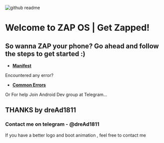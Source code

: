 ![github readme](https://user-images.githubusercontent.com/68554241/218471505-ecaf1270-bbde-4060-b1e3-edb9f2b8d2a6.png)

# Welcome to ZAP OS | Get Zapped!

## So wanna ZAP your phone? Go ahead and follow the steps to get started :)

* [**Manifest**](https://github.com/ZapOS-AOSP/android_manifest)

Encountered any error?

* [**Common Errors**](https://github.com/ZapOS-AOSP/common_errors)

Or For help Join Android Dev group at Telegram...

## THANKS by dreAd1811

### Contact me on telegram - @dreAd1811
 <p>If you have a better logo and boot animation , feel free to contact me</p>
